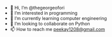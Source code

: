 - 👋 Hi, I’m @thegeorgeofori
- 👀 I’m interested in programming
- 🌱 I’m currently learning computer engineering 
- 💞️ I’m looking to collaborate on Python
- 📫 How to reach me peekay1208@gmail.com

<!---
thegeorgeofori/thegeorgeofori is a ✨ special ✨ repository because its `README.md` (this file) appears on your GitHub profile.
You can click the Preview link to take a look at your changes.
--->
